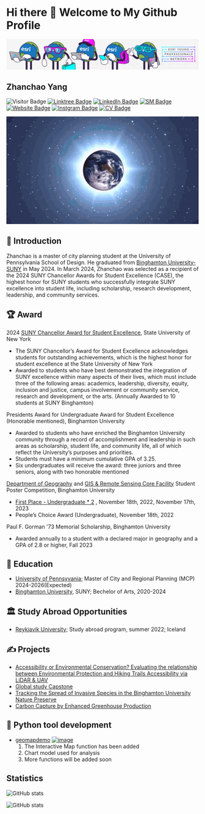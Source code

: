 # Hi there 👋 Welcome to My Github Profile

![](images/banner.jpg)

## Zhanchao Yang

![Visitor Badge](https://visitor-badge.laobi.icu/badge?page_id=zyang91.zyang91)
[![Linktree Badge](https://img.shields.io/badge/My-LinkTree-yellow)](https://linktr.ee/zhanchaoyang)
[![LinkedIn Badge](https://img.shields.io/badge/My-LinkedIn-blue)](https://www.linkedin.com/in/zhanchaoyang/)
[![SM Badge](https://img.shields.io/badge/My-Portfolio-green)](https://storymaps.arcgis.com/collections/4b21436eff7e4ea88b55caa33ea26e3d)
[![Website Badge](https://img.shields.io/badge/My-Website-yellow)](https://zhanchaoyang.weebly.com/)
[![Instgram Badge](https://img.shields.io/badge/My-instagram-brightgreen)](https://www.instagram.com/zhanchao.yang/)
[![CV Badge](https://img.shields.io/badge/My-CV-critical)](comingsoon!)




![](images/geography.gif)



## 🧑 Introduction
Zhanchao is a master of city planning student at the University of Pennsylvania School of Design. He graduated from [Binghamton University- SUNY](https://www.binghamton.edu/) in May 2024. In March 2024, Zhanchao was selected as a recipient of the 2024 SUNY Chancellor Awards for Student Excellence (CASE), the highest honor for SUNY students who successfully integrate SUNY excellence into student life, including scholarship, research development, leadership, and community services.


## 🏆 Award
2024 [SUNY Chancellor Award for Student Excellence](https://system.suny.edu/university-life/student-excellence/), State University of New York
-  The SUNY Chancellor’s Award for Student Excellence acknowledges students for outstanding achievements, which is the highest honor for student excellence at the State University of New York
-  Awarded to students who have best demonstrated the integration of SUNY excellence within many aspects of their lives, which must include three of the following areas: academics, leadership, diversity, equity, inclusion and justice, campus involvement or community service, research and development, or the arts. (Annually Awarded to 10 students at SUNY Binghamton)

Presidents Award for Undergraduate Award for Student Excellence (Honorable mentioned), Binghamton University
- Awarded to students who have enriched the Binghamton University community through a record of accomplishment and leadership in such areas as scholarship, student life, and community life, all of which reflect the University’s purposes and priorities.
- Students must have a minimum cumulative GPA of 3.25.
- Six undergraduates will receive the award: three juniors and three seniors, along with two honorable mentioned

[Department of Geography](https://www.binghamton.edu/geography/index.html) and [GIS & Remote Sensing Core Facility](https://www.binghamton.edu/geography/gis/) Student Poster Competition, Binghamton University
- [First Place - Undergraduate * 2](https://giscore.binghamton.edu/gisday/posters.html) , November 18th, 2022, November 17th, 2023
- People’s Choice Award (Undergraduate), November 18th, 2022

Paul F. Gorman '73 Memorial Scholarship, Binghamton University
- Awarded annually to a student with a declared major in geography and a GPA of 2.8 or higher, Fall 2023


## 🏫  Education
- [University of Pennsyvania](https://www.upenn.edu/); Master of City and Regional Planning (MCP) 2024-2026(Expected)
- [Binghamton University](https://www.binghamton.edu/), SUNY; Bechelor of Arts, 2020-2024
  

## 🏛 Study Abroad Opportunities
- [Reykjavik University](https://en.ru.is/); Study abroad program, summer 2022; Iceland


## ✍️  Projects
- [Accessibility or Environmental Conservation? Evaluating the relationship between Environmental Protection and Hiking Trails Accessibility via LiDAR & UAV](https://orb.binghamton.edu/undergrad_honors_theses/40/)
- [Global study Capstone](https://global-studies.shorthandstories.com/preservation-and-conservation-of-historical-sites/index.html)
- [Tracking the Spread of Invasive Species in the Binghamton University Nature Preserve](https://orb.binghamton.edu/gisday/4/)
- [Carbon Capture by Enhanced Greenhouse Production](https://thegreenprogram.com/capstone/carbon-capture-by-enhanced-greenhouse-production/)



## 🚧  Python tool development
- [geomapdemo](https://pypi.org/project/geomapdemo/) 
 [![image](https://img.shields.io/pypi/v/geomapdemo.svg)](https://pypi.python.org/pypi/geomapdemo)
  1. The Interactive Map function has been added
  2. Chart model used for analysis
  3. More functions will be added soon
 


## Statistics

![ GitHub stats](https://github-readme-statistics-indol.vercel.app/api?username=zyang91&theme=radical)


![ GitHub stats](https://github-readme-statistics-indol.vercel.app/api/top-langs/?username=zyang91&theme=yeblu)



